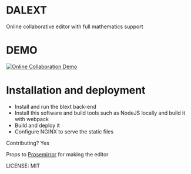 # DALEXT

Online collaborative editor with full mathematics support

# DEMO

[![Online Collaboration Demo](https://img.youtube.com/vi/9FUNbFSbEus/0.jpg)](https://www.youtube.com/watch?v=9FUNbFSbEus)

# Installation and deployment

+ Install and run the blext back-end
+ Install this software and build tools such as NodeJS locally and build it with webpack
+ Build and deploy it
+ Configure NGINX to serve the static files

Contributing? Yes

Props to [Prosemirror](http://prosemirror.net/) for making the editor

LICENSE: MIT

